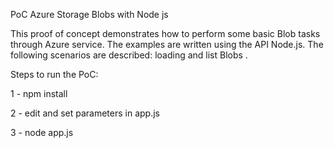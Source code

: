 PoC Azure Storage Blobs with Node js

This proof of concept demonstrates how to perform some basic Blob tasks through Azure service. The examples are written using the API Node.js. The following scenarios are described: loading and list Blobs .

Steps to run the PoC:

1 - npm install

2 - edit and set parameters in app.js

3 - node app.js
